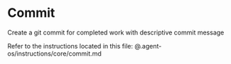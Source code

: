 # Commit

Create a git commit for completed work with descriptive commit message

Refer to the instructions located in this file:
@.agent-os/instructions/core/commit.md